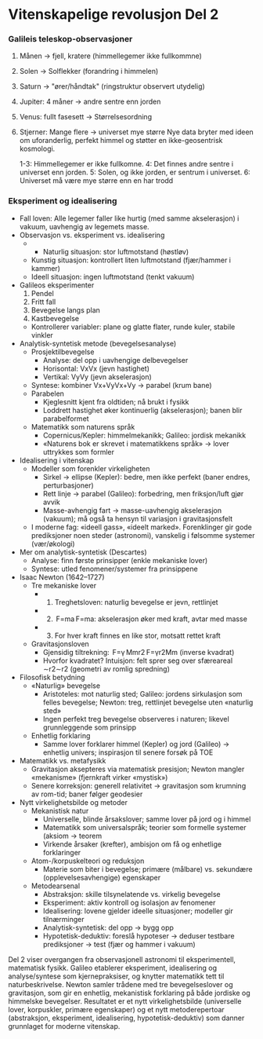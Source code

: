 # Vitenskapelige revolusjon Del 2

### Galileis teleskop-observasjoner
1. Månen -> fjell, kratere (himmellegemer ikke fullkommne)
2. Solen -> Solflekker (forandring i himmelen)
3. Saturn -> "ører/håndtak" (ringstruktur observert utydelig)
4. Jupiter: 4 måner -> andre sentre enn jorden
5. Venus: fullt fasesett -> Størrelsesordning
6. Stjerner: Mange flere -> universet mye større
Nye data bryter med ideen om uforanderlig, perfekt himmel og støtter en ikke-geosentrisk kosmologi.

	1-3: Himmellegemer er ikke fullkomne.
	4: Det finnes andre sentre i universet enn jorden.
	5: Solen, og ikke jorden, er sentrum i universet.
	6: Universet må være mye større enn en har trodd

### Eksperiment og idealisering
- Fall loven: Alle legemer faller like hurtig (med samme akselerasjon) i vakuum, uavhengig av legemets masse.
- Observasjon vs. eksperiment vs. idealisering
	- - Naturlig situasjon: stor luftmotstand (høstløv)
	- Kunstig situasjon: kontrollert liten luftmotstand (fjær/hammer i kammer)
	- Ideell situasjon: ingen luftmotstand (tenkt vakuum)
- Galileos eksperimenter
	1. Pendel
	2. Fritt fall
	3. Bevegelse langs plan
	4. Kastbevegelse
	- Kontrollerer variabler: plane og glatte flater, runde kuler, stabile vinkler
- Analytisk-syntetisk metode (bevegelsesanalyse)
	- Prosjektilbevegelse
		- Analyse: del opp i uavhengige delbevegelser
		- Horisontal: VxVx​ (jevn hastighet)
		- Vertikal: VyVy​ (jevn akselerasjon)
	- Syntese: kombiner Vx+VyVx​+Vy​ → parabel (krum bane)
	- Parabelen
		-  Kjeglesnitt kjent fra oldtiden; nå brukt i fysikk
		-  Loddrett hastighet øker kontinuerlig (akselerasjon); banen blir parabelformet
	- Matematikk som naturens språk
		- Copernicus/Kepler: himmelmekanikk; Galileo: jordisk mekanikk
		- «Naturens bok er skrevet i matematikkens språk» → lover uttrykkes som formler
- Idealisering i vitenskap
	- Modeller som forenkler virkeligheten
		- Sirkel → ellipse (Kepler): bedre, men ikke perfekt (baner endres, perturbasjoner)
		- Rett linje → parabel (Galileo): forbedring, men friksjon/luft gjør avvik
		- Masse-avhengig fart → masse-uavhengig akselerasjon (vakuum); må også ta hensyn til variasjon i gravitasjonsfelt
	- I moderne fag: «ideell gass», «ideelt marked». Forenklinger gir gode prediksjoner noen steder (astronomi), vanskelig i følsomme systemer (vær/økologi)
- Mer om analytisk-syntetisk (Descartes)
	- Analyse: finn første prinsipper (enkle mekaniske lover)
	- Syntese: utled fenomener/systemer fra prinsippene
- Isaac Newton (1642–1727)
	- Tre mekaniske lover
		- 1. Treghetsloven: naturlig bevegelse er jevn, rettlinjet
		- 2.  F=ma F=ma: akselerasjon øker med kraft, avtar med masse
		- 3. For hver kraft finnes en like stor, motsatt rettet kraft
	- Gravitasjonsloven
		- Gjensidig tiltrekning:  F=γ Mmr2 F=γr2Mm​ (inverse kvadrat)
		- Hvorfor kvadratet? Intuisjon: felt sprer seg over sfæreareal ∼r2∼r2 (geometri av romlig spredning)
- Filosofisk betydning
	- «Naturlig» bevegelse
		- Aristoteles: mot naturlig sted; Galileo: jordens sirkulasjon som felles bevegelse; Newton: treg, rettlinjet bevegelse uten «naturlig sted»
		- Ingen perfekt treg bevegelse observeres i naturen; likevel grunnleggende som prinsipp
	- Enhetlig forklaring
		- Samme lover forklarer himmel (Kepler) og jord (Galileo) → enhetlig univers; inspirasjon til senere forsøk på TOE
- Matematikk vs. metafysikk
	- Gravitasjon aksepteres via matematisk presisjon; Newton mangler «mekanisme» (fjernkraft virker «mystisk»)
	- Senere korreksjon: generell relativitet → gravitasjon som krumning av rom-tid; baner følger geodesier
- Nytt virkelighetsbilde og metoder
	- Mekanistisk natur
		- Universelle, blinde årsakslover; samme lover på jord og i himmel
		- Matematikk som universalspråk; teorier som formelle systemer (aksiom → teorem
		- Virkende årsaker (krefter), ambisjon om få og enhetlige forklaringer
	- Atom-/korpuskelteori og reduksjon
		- Materie som biter i bevegelse; primære (målbare) vs. sekundære (opplevelsesavhengige) egenskaper
	- Metodearsenal
		- Abstraksjon: skille tilsynelatende vs. virkelig bevegelse
		- Eksperiment: aktiv kontroll og isolasjon av fenomener
		- Idealisering: lovene gjelder ideelle situasjoner; modeller gir tilnærminger
		- Analytisk-syntetisk: del opp → bygg opp
		- Hypotetisk-deduktiv: foreslå hypoteser → deduser testbare prediksjoner → test (fjær og hammer i vakuum)

Del 2 viser overgangen fra observasjonell astronomi til eksperimentell, matematisk fysikk. Galileo etablerer eksperiment, idealisering og analyse/syntese som kjernepraksiser, og knytter matematikk tett til naturbeskrivelse. Newton samler trådene med tre bevegelseslover og gravitasjon, som gir en enhetlig, mekanistisk forklaring på både jordiske og himmelske bevegelser. Resultatet er et nytt virkelighetsbilde (universelle lover, korpuskler, primære egenskaper) og et nytt metoderepertoar (abstraksjon, eksperiment, idealisering, hypotetisk-deduktiv) som danner grunnlaget for moderne vitenskap.
